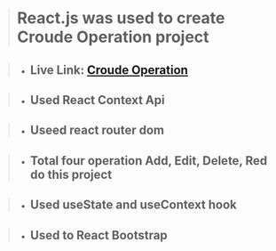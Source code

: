 > # React.js was used to create Croude Operation project

> - ## Live Link: [Croude Operation](https://crud-operations-kakon-ray.netlify.app/)

> - ## Used React Context Api

> - ## Useed react router dom

> - ## Total four operation Add, Edit, Delete, Red do this project

> - ## Used useState and useContext hook

> - ## Used to React Bootstrap
